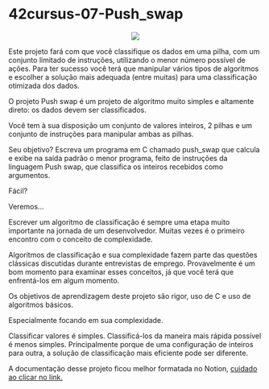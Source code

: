 # 42cursus-07-Push_swap


<p align="center">
	<a href="#"><img src="https://game.42sp.org.br/static/assets/achievements/push_swapn.png"/></a>
</p>


Este projeto fará com que você classifique os dados em uma pilha, com um conjunto limitado de instruções, utilizando o menor número possível de ações. Para ter sucesso você terá que manipular vários tipos de algoritmos e escolher a solução mais adequada (entre muitas) para uma classificação otimizada dos dados.

O projeto Push swap é um projeto de algoritmo muito simples e altamente direto:
os dados devem ser classificados.

Você tem à sua disposição um conjunto de valores inteiros, 2 pilhas e um conjunto de instruções para manipular ambas as pilhas.

Seu objetivo? Escreva um programa em C chamado push_swap que calcula e exibe na saída padrão o menor programa, feito de instruções da linguagem Push swap,
que classifica os inteiros recebidos como argumentos.

Fácil?

Veremos...

Escrever um algoritmo de classificação é sempre uma etapa muito importante na jornada de um desenvolvedor. Muitas vezes é o primeiro encontro com o conceito de complexidade.

Algoritmos de classificação e sua complexidade fazem parte das questões clássicas discutidas durante entrevistas de emprego. Provavelmente é um bom momento para examinar esses conceitos, já que você terá que enfrentá-los em algum momento.

Os objetivos de aprendizagem deste projeto são rigor, uso de C e uso de algoritmos básicos.

Especialmente focando em sua complexidade.

Classificar valores é simples. Classificá-los da maneira mais rápida possível é menos simples. Principalmente porque de uma configuração de inteiros para outra, a solução de classificação mais eficiente pode ser diferente.

A documentação desse projeto ficou melhor formatada no Notion, [cuidado ao clicar no link.](https://www.notion.so/portela/Push_Swap-02305f81476e454ea1ca6ad12212da72?pvs=4)